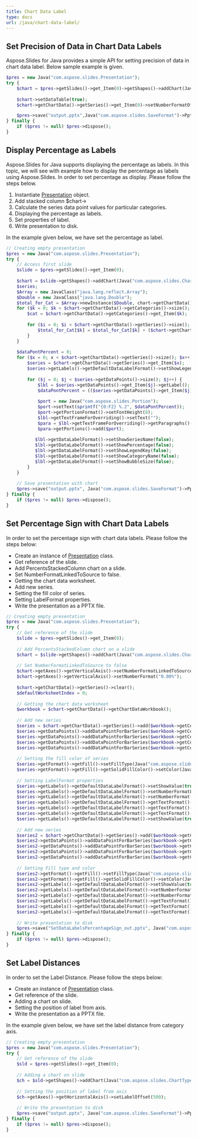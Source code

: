 ```yaml
---
title: Chart Data Label
type: docs
url: /java/chart-data-label/
---
```


## **Set Precision of Data in Chart Data Labels**
Aspose.Slides for Java provides a simple API for setting precision of data in chart data label. Below sample example is given. 

```php
$pres = new Java("com.aspose.slides.Presentation");
try {
    $chart = $pres->getSlides()->get_Item(0)->getShapes()->addChart(Java("com.aspose.slides.ChartType")->Line, 50, 50, 450, 300);
    
    $chart->setDataTable(true);
    $chart->getChartData()->getSeries()->get_Item(0)->setNumberFormatOfValues("#,##0.00");

    $pres->save("output.pptx",Java("com.aspose.slides.SaveFormat")->Pptx);
} finally {
    if ($pres != null) $pres->dispose();
}
```

## **Display Percentage as Labels**
Aspose.Slides for Java supports displaying the percentage as labels. In this topic, we will see with example how to display the percentage as labels using Aspose.Slides. In order to set percentage as display. Please follow the steps below.

1. Instantiate [Presentation](https://apireference.aspose.com/slides/java/com.aspose.slides/Presentation) object.
1. Add stacked column $chart->
1. Calculate the series data point values for particular categories.
1. Displaying the percentage as labels.
1. Set properties of label.
1. Write presentation to disk.

In the example given below, we have set the percentage as label.

```php
// Creating empty presentation
$pres = new Java("com.aspose.slides.Presentation");
try {
    // Access first slide
    $slide = $pres->getSlides()->get_Item(0);
    
    $chart = $slide->getShapes()->addChart(Java("com.aspose.slides.ChartType")->StackedColumn, 20, 20, 400, 400);
    $series;
    $Array = new JavaClass("java.lang.reflect.Array");
    $Double = new JavaClass("java.lang.Double");
    $total_for_Cat = $Array->newInstance($Double, chart->getChartData()->getCategories()->size());
    for ($k = 0; $k < $chart->getChartData()->getCategories()->size(); $k++) {
        $cat = $chart->getChartData()->getCategories()->get_Item($k);
    
        for ($i = 0; $i < $chart->getChartData()->getSeries()->size(); $i++) {
            $total_for_Cat[$k] = $total_for_Cat[$k] + ($chart->getChartData()->getSeries()->get_Item($i)->getDataPoints()->get_Item($k)->getValue()->getData());
        }
    }
    
    $dataPontPercent = 0;
    for ($x = 0; x < $chart->getChartData()->getSeries()->size(); $x++) {
        $series = $chart->getChartData()->getSeries()->get_Item($x);
        $series->getLabels()->getDefaultDataLabelFormat()->setShowLegendKey(false);
    
        for ($j = 0; $j < $series->getDataPoints()->size(); $j++) {
            $lbl = $series->getDataPoints()->get_Item($j)->getLabel();
            $dataPontPercent = (($series->getDataPoints()->get_Item($j)->getValue()->getData())) / ($total_for_Cat->get_Item($j)) * 100;
    
            $port = new Java("com.aspose.slides.Portion");
            $port->setText(sprintf("{0:F2} %.2", $dataPontPercent));
            $port->getPortionFormat()->setFontHeight(8);
            $lbl->getTextFrameForOverriding()->setText("");
            $para = $lbl->getTextFrameForOverriding()->getParagraphs()->get_Item(0);
            $para->getPortions()->add($port);
    
           $lbl->getDataLabelFormat()->setShowSeriesName(false);
           $lbl->getDataLabelFormat()->setShowPercentage(false);
           $lbl->getDataLabelFormat()->setShowLegendKey(false);
           $lbl->getDataLabelFormat()->setShowCategoryName(false);
           $lbl->getDataLabelFormat()->setShowBubbleSize(false);
        }
    }
    
    // Save presentation with chart
    $pres->save("output.pptx", Java("com.aspose.slides.SaveFormat")->Pptx);
} finally {
    if ($pres != null) $pres->dispose();
}
```

## **Set Percentage Sign with Chart Data Labels**
In order to set the percentage sign with chart data labels. Please follow the steps below:

- Create an instance of [Presentation](https://apireference.aspose.com/slides/java/com.aspose.slides/Presentation) class.
- Get reference of the slide.
- Add PercentsStackedColumn chart on a slide.
- Set NumberFormatLinkedToSource to false.
- Getting the chart data worksheet.
- Add new series.
- Setting the fill color of series.
- Setting LabelFormat properties.
- Write the presentation as a PPTX file.

```php
// Creating empty presentation
$pres = new Java("com.aspose.slides.Presentation");
try {
    // Get reference of the slide
    $slide = $pres->getSlides()->get_Item(0);
    
    // Add PercentsStackedColumn chart on a slide
    $chart = $slide->getShapes()->addChart(Java("com.aspose.slides.ChartType")->PercentsStackedColumn, 20, 20, 500, 400);
    
    // Set NumberFormatLinkedToSource to false
    $chart->getAxes()->getVerticalAxis()->setNumberFormatLinkedToSource(false);
    $chart->getAxes()->getVerticalAxis()->setNumberFormat("0.00%");
    
    $chart->getChartData()->getSeries()->clear();
    $defaultWorksheetIndex = 0;
    
    // Getting the chart data worksheet
    $workbook = $chart->getChartData()->getChartDataWorkbook();
    
    // Add new series
    $series = $chart->getChartData()->getSeries()->add($workbook->getCell($defaultWorksheetIndex, 0, 1, "Reds"), $chart->getType());
    $series->getDataPoints()->addDataPointForBarSeries($workbook->getCell($defaultWorksheetIndex, 1, 1, 0.30));
    $series->getDataPoints()->addDataPointForBarSeries($workbook->getCell($defaultWorksheetIndex, 2, 1, 0.50));
    $series->getDataPoints()->addDataPointForBarSeries($workbook->getCell($defaultWorksheetIndex, 3, 1, 0.80));
    $series->getDataPoints()->addDataPointForBarSeries($workbook->getCell($defaultWorksheetIndex, 4, 1, 0.65));
    
    // Setting the fill color of series
    $series->getFormat()->getFill()->setFillType(Java("com.aspose.slides.FillType")->Solid);
    $series->getFormat()->getFill()->getSolidFillColor()->setColor(Java("java.awt.Color")->RED);
    
    // Setting LabelFormat properties
    $series->getLabels()->getDefaultDataLabelFormat()->setShowValue(true);
    $series->getLabels()->getDefaultDataLabelFormat()->setNumberFormatLinkedToSource(false);
    $series->getLabels()->getDefaultDataLabelFormat()->setNumberFormat("0.0%");
    $series->getLabels()->getDefaultDataLabelFormat()->getTextFormat()->getPortionFormat()->setFontHeight(10);
    $series->getLabels()->getDefaultDataLabelFormat()->getTextFormat()->getPortionFormat()->getFillFormat()->setFillType(Java("com.aspose.slides.FillType")->Solid);
    $series->getLabels()->getDefaultDataLabelFormat()->getTextFormat()->getPortionFormat()->getFillFormat()->getSolidFillColor()->setColor(Java("java.awt.Color")->WHITE);
    $series->getLabels()->getDefaultDataLabelFormat()->setShowValue(true);
    
    // Add new series
    $series2 = $chart->getChartData()->getSeries()->add($workbook->getCell($defaultWorksheetIndex, 0, 2, "Blues"), $chart->getType());
    $series2->getDataPoints()->addDataPointForBarSeries($workbook->getCell($defaultWorksheetIndex, 1, 2, 0.70));
    $series2->getDataPoints()->addDataPointForBarSeries($workbook->getCell($defaultWorksheetIndex, 2, 2, 0.50));
    $series2->getDataPoints()->addDataPointForBarSeries($workbook->getCell($defaultWorksheetIndex, 3, 2, 0.20));
    $series2->getDataPoints()->addDataPointForBarSeries($workbook->getCell($defaultWorksheetIndex, 4, 2, 0.35));
    
    // Setting Fill type and color
    $series2->getFormat()->getFill()->setFillType(Java("com.aspose.slides.FillType")->Solid);
    $series2->getFormat()->getFill()->getSolidFillColor()->setColor(Java("java.awt.Color")->BLUE);
    $series2->getLabels()->getDefaultDataLabelFormat()->setShowValue(true);
    $series2->getLabels()->getDefaultDataLabelFormat()->setNumberFormatLinkedToSource(false);
    $series2->getLabels()->getDefaultDataLabelFormat()->setNumberFormat("0.0%");
    $series2->getLabels()->getDefaultDataLabelFormat()->getTextFormat()->getPortionFormat()->setFontHeight(10);
    $series2->getLabels()->getDefaultDataLabelFormat()->getTextFormat()->getPortionFormat()->getFillFormat()->setFillType(Java("com.aspose.slides.FillType")->Solid);
    $series2->getLabels()->getDefaultDataLabelFormat()->getTextFormat()->getPortionFormat()->getFillFormat()->getSolidFillColor()->setColor(Java("java.awt.Color")->WHITE);
    
    // Write presentation to disk
    $pres->save("SetDataLabelsPercentageSign_out.pptx", Java("com.aspose.slides.SaveFormat")->Pptx);
} finally {
    if ($pres != null) $pres->dispose();
}
```

## **Set Label Distances**
In order to set the Label Distance. Please follow the steps below:

- Create an instance of [Presentation](https://apireference.aspose.com/slides/java/com.aspose.slides/Presentation) class.
- Get reference of the slide.
- Adding a chart on slide.
- Setting the position of label from axis.
- Write the presentation as a PPTX file.

In the example given below, we have set the label distance from category axis.

```php
// Creating empty presentation
$pres = new Java("com.aspose.slides.Presentation");
try {
    // Get reference of the slide
    $sld = $pres->getSlides()->get_Item(0);
    
    // Adding a chart on slide
    $ch = $sld->getShapes()->addChart(Java("com.aspose.slides.ChartType")->ClusteredColumn, 20, 20, 500, 300);
    
    // Setting the position of label from axis
    $ch->getAxes()->getHorizontalAxis()->setLabelOffset(500);
    
    // Write the presentation to disk
    $pres->save("output.pptx", Java("com.aspose.slides.SaveFormat")->Pptx);
} finally {
    if ($pres != null) $pres->dispose();
}
```
